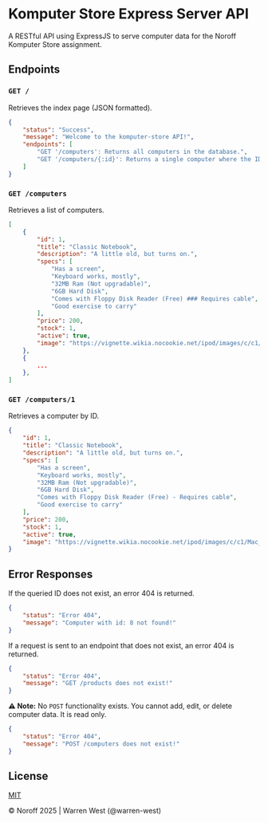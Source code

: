 # Komputer Store Express Server API
A RESTful API using ExpressJS to serve computer data for the Noroff Komputer Store assignment.

## Endpoints
### `GET /`
Retrieves the index page (JSON formatted).
```json
{
    "status": "Success",
    "message": "Welcome to the komputer-store API!",
    "endpoints": [
        "GET '/computers': Returns all computers in the database.",
        "GET '/computers/{:id}': Returns a single computer where the ID matches."
    ]
}
```
### `GET /computers`
Retrieves a list of computers.
```json
[
    {
        "id": 1,
        "title": "Classic Notebook",
        "description": "A little old, but turns on.",
        "specs": [
            "Has a screen",
            "Keyboard works, mostly",
            "32MB Ram (Not upgradable)",
            "6GB Hard Disk",
            "Comes with Floppy Disk Reader (Free) ### Requires cable",
            "Good exercise to carry"
        ],
        "price": 200,
        "stock": 1,
        "active": true,
        "image": "https://vignette.wikia.nocookie.net/ipod/images/c/c1/Mac_11.jpg"
    },
    {
        ...
    },
]
```
### `GET /computers/1`
Retrieves a computer by ID.
```json
{
    "id": 1,
    "title": "Classic Notebook",
    "description": "A little old, but turns on.",
    "specs": [
        "Has a screen",
        "Keyboard works, mostly",
        "32MB Ram (Not upgradable)",
        "6GB Hard Disk",
        "Comes with Floppy Disk Reader (Free) - Requires cable",
        "Good exercise to carry"
    ],
    "price": 200,
    "stock": 1,
    "active": true,
    "image": "https://vignette.wikia.nocookie.net/ipod/images/c/c1/Mac_11.jpg"
}
```

## Error Responses
If the queried ID does not exist, an error 404 is returned.

```json
{
    "status": "Error 404",
    "message": "Computer with id: 8 not found!"
}
```

If a request is sent to an endpoint that does not exist, an error 404 is returned.

```json
{
    "status": "Error 404",
    "message": "GET /products does not exist!"
}
```

**⚠️ Note:** No `POST` functionality exists. You cannot add, edit, or delete computer data. It is read only.

```json
{
    "status": "Error 404",
    "message": "POST /computers does not exist!"
}
```

## License

[MIT](https://choosealicense.com/licenses/mit/)

&copy; Noroff 2025 | Warren West (@warren-west)
